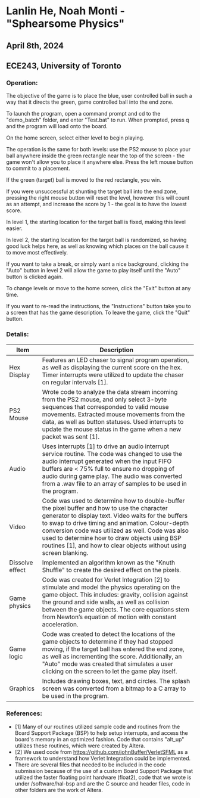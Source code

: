 # Lanlin He, Noah Monti - "Sphearsome Physics"
## April 8th, 2024 
## ECE243, University of Toronto

### Operation:

The objective of the game is to place the blue, user controlled ball in such a way that it directs the green, game controlled ball into the end zone.

To launch the program, open a command prompt and cd to the "demo_batch" folder, and enter "Test.bat" to run. When prompted, press q and the program will load onto the board.

On the home screen, select either level to begin playing.

The operation is the same for both levels: use the PS2 mouse to place your ball anywhere inside the green rectangle near the top of the screen - the game won't allow you to place it anywhere else. Press the left mouse button to commit to a placement.

If the green (target) ball is moved to the red rectangle, you win.

If you were unsuccessful at shunting the target ball into the end zone, pressing the right mouse button will reset the level, however this will count as an attempt, and increase the score by 1 - the goal is to have the lowest score.

In level 1, the starting location for the target ball is fixed, making this level easier.

In level 2, the starting location for the target ball is randomized, so having good luck helps here, as well as knowing which places on the ball cause it to move most effectively.

If you want to take a break, or simply want a nice background, clicking the "Auto" button in level 2 will allow the game to play itself until the "Auto" button is clicked again.

To change levels or move to the home screen, click the "Exit" button at any time.

If you want to re-read the instructions, the "Instructions" button take you to a screen that has the game description. To leave the game, click the "Quit" button.

### Detalis:

| Item | Description |
| --- | --- |
| Hex Display | Features an LED chaser to signal program operation, as well as displaying the current score on the hex. Timer interrupts were utilized to update the chaser on regular intervals [1]. |
| PS2 Mouse | Wrote code to analyze the data stream incoming from the PS2 mouse, and only select 3-byte sequences that corresponded to valid mouse movements. Extracted mouse movements from the data, as well as button statuses. Used interrupts to update the mouse status in the game when a new packet was sent [1]. |
| Audio | Uses interrupts [1] to drive an audio interrupt service routine. The code was changed to use the audio interrupt generated when the input FIFO buffers are < 75% full to ensure no dropping of audio during game play. The audio was converted from a .wav file to an array of samples to be used in the program. |
| Video | Code was used to determine how to double-buffer the pixel buffer and how to use the character generator to display text. Video waits for the buffers to swap to drive timing and animation. Colour-depth conversion code was utilized as well. Code was also used to determine how to draw objects using BSP routines [1], and how to clear objects without using screen blanking. |
| Dissolve effect | Implemented an algorithm known as the "Knuth Shuffle" to create the desired effect on the pixels. |
| Game physics | Code was created for Verlet Integration [2] to stimulate and model the physics operating on the game object. This includes: gravity, collision against the ground and side walls, as well as collision between the game objects. The core equations stem from Newton’s equation of motion with constant acceleration. |
| Game logic | Code was created to detect the locations of the game objects to determine if they had stopped moving, if the target ball has entered the end zone, as well as incrementing the score. Additionally, an "Auto" mode was created that simulates a user clicking on the screen to let the game play itself. |
| Graphics | Includes drawing boxes, text, and circles. The splash screen was converted from a bitmap to a C array to be used in the program. |

### References:

- [1] Many of our routines utilized sample code and routines from the Board Support Package (BSP) to help setup interrupts, and access the board's memory in an optimized fashion. Code that contains "alt_up" utilizes these routines, which were created by Altera.
- [2] We used code from https://github.com/johnBuffer/VerletSFML as a framework to understand how Verlet Integration could be implemented.
- There are several files that needed to be included in the code submission because of the use of a custom Board Support Package that utilized the faster floating point hardware (float2), code that we wrote is under /software/hal-bsp and are the C source and header files, code in other folders are the work of Altera.
